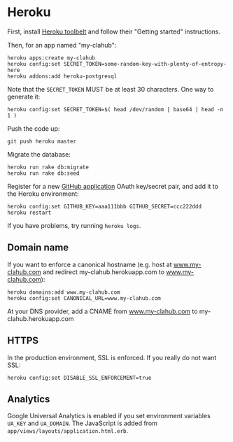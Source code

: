 Heroku
===============

First, install [Heroku toolbelt](https://toolbelt.heroku.com/) and follow their
"Getting started" instructions.

Then, for an app named "my-clahub":

    heroku apps:create my-clahub
    heroku config:set SECRET_TOKEN=some-random-key-with-plenty-of-entropy-here
    heroku addons:add heroku-postgresql

Note that the `SECRET_TOKEN` MUST be at least 30 characters. One way to generate it:

    heroku config:set SECRET_TOKEN=$( head /dev/random | base64 | head -n 1 )

Push the code up:

    git push heroku master

Migrate the database:

    heroku run rake db:migrate
    heroku run rake db:seed

Register for a new [GitHub application](https://github.com/settings/applications/new)
OAuth key/secret pair, and add it to the Heroku environment:

    heroku config:set GITHUB_KEY=aaa111bbb GITHUB_SECRET=ccc222ddd
    heroku restart

If you have problems, try running `heroku logs`.

Domain name
------------------

If you want to enforce a canonical hostname (e.g. host at www.my-clahub.com and
redirect my-clahub.herokuapp.com to www.my-clahub.com):

    heroku domains:add www.my-clahub.com
    heroku config:set CANONICAL_URL=www.my-clahub.com

At your DNS provider, add a CNAME from www.my-clahub.com to my-clahub.herokuapp.com


HTTPS
------------------

In the production environment, SSL is enforced.  If you really do not want SSL:

    heroku config:set DISABLE_SSL_ENFORCEMENT=true

Analytics
------------------

Google Universal Analytics is enabled if you set environment variables `UA_KEY`
and `UA_DOMAIN`.  The JavaScript is added from
`app/views/layouts/application.html.erb`.
